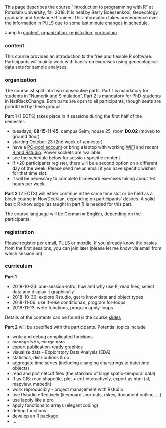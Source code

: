 This page describes the course "introduction to programming with R" at Potsdam University, fall 2018. 
It is held by Berry Boessenkool, Geoecology graduate and freelance R trainer.
This information takes precendence over the information in PULS due to some last minute changes in schedule.

Jump to [content](#content), [organization](#organization), [registration](#registration), [curriculum](#curriculum)


### content

This course provides an introduction to the free and flexible R software. 
Participants will mainly work with hands-on exercises using geoecological data sets for sample analyses. 


### organization

The course ist split into two consecutive parts.
Part 1 is mandatory for students in "Numerik und Simulation".
Part 2 is mandatory for PhD-students in NatRisckChange.
Both parts are open to all participants, though seats are prioritized by these groups.

**Part 1** (1 ECTS) takes place in 4 sessions during the first half of the semester:

* tuesdays, **08:15-11:45**, campus Golm, house 25, room **D0.02** (moved to ground floor)
* starting October 23 (2nd week of semester)
* have a 
[PC-pool account](https://www.chem.uni-potsdam.de/groups/pools/Studierende/studierende.html) 
or bring a laptop with working [WiFi](http://www.zeik.uni-potsdam.de/wlan.html) and 
recent [R and Rstudio](https://github.com/brry/course#install). Power sockets are available.
* see the schedule below for session-specific content
* if >20 participants register, there will be a second option on a different day of the week. Please send me an email if you have specific wishes for that time slot.
* it will be necessary to complete homework exercises taking about 1-4 hours per week. 

**Part 2** (2 ECTS) will either continue in the same time slot or be held as a block course in Nov/Dec/Jan, depending on participants' desires.
A solid basic R knowledge (as taught in part 1) is needed for this part.

The course language will be German or English, depending on the participants.


### registration 
Please register per [email](mailto:berry-b@gmx.de), [PULS](https://puls.uni-potsdam.de/qisserver/rds?state=verpublish&publishContainer=lectureContainer&publishid=69945) 
or [moodle](https://moodle2.uni-potsdam.de/course/view.php?id=17994).
If you already know the basics from the first sessions, you can join later 
(please let me know via email from which session on).


### curriculum
**Part 1**

- 2018-10-23: one-session-intro: how and why use R, read files, select data and display it graphically
- 2018-10-30: explore Rstudio, get to know data and object types
- 2018-11-06: use if-else conditionals, program for-loops
- 2018-11-13: write functions, program apply-loops

Details of the contents can be found in the course [slides](https://github.com/brry/course#slides)

**Part 2** will be specified with the participants. Potential topics include

- write and debug complicated functions
- manage NAs, merge data
- export publication-ready graphics
- visualize data - Exploratory Data Analysis (EDA)
- statistics, distributions & co
- aggregate time series (including changing charstrings to date/time objects)
- read and plot netcdf files (the standard of large spatio-temporal data)
- R as GIS: read shapefile, plot + edit interactively, export as html (sf, mapview, mapedit)
- work reproducibly - project management with Rstudio
- use Rstudio effectively (keyboard shortcuts, rskey, document outline, ...)
- use lapply like a pro
- apply functions to arrays (elegant coding)
- debug functions
- develop an R package
- ... 
